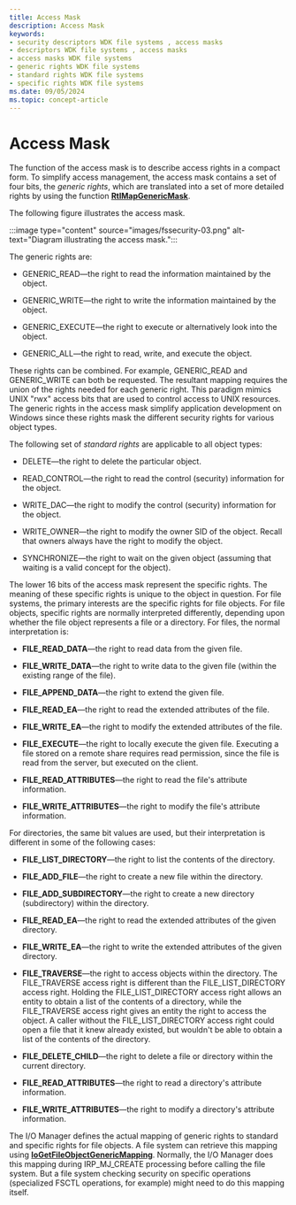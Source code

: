 ```yaml
---
title: Access Mask
description: Access Mask
keywords:
- security descriptors WDK file systems , access masks
- descriptors WDK file systems , access masks
- access masks WDK file systems
- generic rights WDK file systems
- standard rights WDK file systems
- specific rights WDK file systems
ms.date: 09/05/2024
ms.topic: concept-article
---
```


# Access Mask

The function of the access mask is to describe access rights in a compact form. To simplify access management, the access mask contains a set of four bits, the *generic rights*, which are translated into a set of more detailed rights by using the function [**RtlMapGenericMask**](/windows-hardware/drivers/ddi/ntddk/nf-ntddk-rtlmapgenericmask).

The following figure illustrates the access mask.

:::image type="content" source="images/fssecurity-03.png" alt-text="Diagram illustrating the access mask.":::

The generic rights are:

- GENERIC_READ—the right to read the information maintained by the object.

- GENERIC_WRITE—the right to write the information maintained by the object.

- GENERIC_EXECUTE—the right to execute or alternatively look into the object.

- GENERIC_ALL—the right to read, write, and execute the object.

These rights can be combined. For example, GENERIC_READ and GENERIC_WRITE can both be requested. The resultant mapping requires the union of the rights needed for each generic right. This paradigm mimics UNIX "rwx" access bits that are used to control access to UNIX resources. The generic rights in the access mask simplify application development on Windows since these rights mask the different security rights for various object types.

The following set of *standard rights* are applicable to all object types:

- DELETE—the right to delete the particular object.

- READ_CONTROL—the right to read the control (security) information for the object.

- WRITE_DAC—the right to modify the control (security) information for the object.

- WRITE_OWNER—the right to modify the owner SID of the object. Recall that owners always have the right to modify the object.

- SYNCHRONIZE—the right to wait on the given object (assuming that waiting is a valid concept for the object).

The lower 16 bits of the access mask represent the specific rights. The meaning of these specific rights is unique to the object in question. For file systems, the primary interests are the specific rights for file objects. For file objects, specific rights are normally interpreted differently, depending upon whether the file object represents a file or a directory. For files, the normal interpretation is:

- **FILE_READ_DATA**—the right to read data from the given file.

- **FILE_WRITE_DATA**—the right to write data to the given file (within the existing range of the file).

- **FILE_APPEND_DATA**—the right to extend the given file.

- **FILE_READ_EA**—the right to read the extended attributes of the file.

- **FILE_WRITE_EA**—the right to modify the extended attributes of the file.

- **FILE_EXECUTE**—the right to locally execute the given file. Executing a file stored on a remote share requires read permission, since the file is read from the server, but executed on the client.

- **FILE_READ_ATTRIBUTES**—the right to read the file's attribute information.

- **FILE_WRITE_ATTRIBUTES**—the right to modify the file's attribute information.

For directories, the same bit values are used, but their interpretation is different in some of the following cases:

- **FILE_LIST_DIRECTORY**—the right to list the contents of the directory.

- **FILE_ADD_FILE**—the right to create a new file within the directory.

- **FILE_ADD_SUBDIRECTORY**—the right to create a new directory (subdirectory) within the directory.

- **FILE_READ_EA**—the right to read the extended attributes of the given directory.

- **FILE_WRITE_EA**—the right to write the extended attributes of the given directory.

- **FILE_TRAVERSE**—the right to access objects within the directory. The FILE_TRAVERSE access right is different than the FILE_LIST_DIRECTORY access right. Holding the FILE_LIST_DIRECTORY access right allows an entity to obtain a list of the contents of a directory, while the FILE_TRAVERSE access right gives an entity the right to access the object. A caller without the FILE_LIST_DIRECTORY access right could open a file that it knew already existed, but wouldn't be able to obtain a list of the contents of the directory.

- **FILE_DELETE_CHILD**—the right to delete a file or directory within the current directory.

- **FILE_READ_ATTRIBUTES**—the right to read a directory's attribute information.

- **FILE_WRITE_ATTRIBUTES**—the right to modify a directory's attribute information.

The I/O Manager defines the actual mapping of generic rights to standard and specific rights for file objects. A file system can retrieve this mapping using [**IoGetFileObjectGenericMapping**](/windows-hardware/drivers/ddi/ntddk/nf-ntddk-iogetfileobjectgenericmapping). Normally, the I/O Manager does this mapping during IRP_MJ_CREATE processing before calling the file system. But a file system checking security on specific operations (specialized FSCTL operations, for example)  might need to do this mapping itself.
